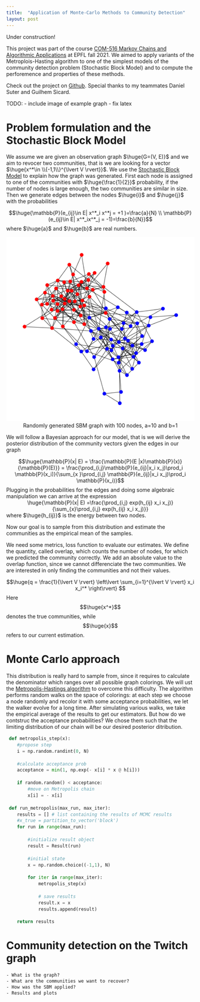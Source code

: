 ```yaml
---
title:  "Application of Monte-Carlo Methods to Community Detection"
layout: post
---
```


<style TYPE="text/css">
code.has-jax {font: inherit; font-size: 100%; background: inherit; border: inherit;}
</style>
<script type="text/x-mathjax-config">
MathJax.Hub.Config({
    tex2jax: {
        inlineMath: [['$','$'], ['\\(','\\)']],
        skipTags: ['script', 'noscript', 'style', 'textarea', 'pre'] // removed 'code' entry
    }
});
MathJax.Hub.Queue(function() {
    var all = MathJax.Hub.getAllJax(), i;
    for(i = 0; i < all.length; i += 1) {
        all[i].SourceElement().parentNode.className += ' has-jax';
    }
});
</script>
<script type="text/javascript" src="https://cdnjs.cloudflare.com/ajax/libs/mathjax/2.7.4/MathJax.js?config=TeX-AMS_HTML-full"></script>

Under construction!    
    
This project was part of the course [COM-516 Markov Chains and Algorithmic Applications](https://edu.epfl.ch/coursebook/en/markov-chains-and-algorithmic-applications-COM-516) at EPFL fall 2021. We aimed to apply variants of the Metroplois-Hasting algorithm to one of the simplest models of the community detection problem (Stochastic Block Model) and to compute the perforemence and properties of these methods.

Check out the project on [Github](https://github.com/hbenedek/mcmc-community-detection). Special thanks to my teammates Daniel Suter and Guilhem Sicard.

    
TODO:
    - include image of example graph
    - fix latex
    
# Problem formulation and the Stochastic Block Model

We assume we are given an observation graph $\huge{G=(V, E)}$ and we aim to revocer two communities, that is we are looking for a vector $\huge{x^*\in \\{-1,1\\}^{\lvert V \rvert}}$. We use the [Stochastic Block Model](https://en.wikipedia.org/wiki/Stochastic_block_model) to explain how the graph was generated. First each node is assigned to one of the communities with $\huge{\frac{1}{2}}$ probability, if the number of nodes is large enough, the two communities are similar in size. Then we generate edges between the nodes $\huge{i}$ and $\huge{j}$ with the probabilities   
    <center>
    $$\huge{\mathbb{P}(e_{ij}\in E| x^*_i x^*j = +1 )=\frac{a}{N} \\
    \mathbb{P}(e_{ij}\in E| x^*_ix^*_j = -1)=\frac{b}{N}}$$ 
    </center>
where $\huge{a}$ and $\huge{b}$ are real numbers.

<center>
    <img src="../images/2022-01-09-markov/graph.png" alt='missing' />
    <figcaption>Randomly generated SBM graph with 100 nodes, a=10 and b=1 </figcaption>
</center>

We will follow a Bayesian approach for our model, that is we will derive the posterior distribution of the community vectors given the edges in our graph
    <center>
    $$\huge{\mathbb{P}(x| E) = \frac{\mathbb{P}(E |x)\mathbb{P}(x)}{\mathbb{P}(E)}} = \frac{\prod_{i,j}\mathbb{P}(e_{ij}|x_i x_j)\prod_i \mathbb{P}(x_i)}{\sum_{x }\prod_{i,j} \mathbb{P}(e_{ij}|x_i x_j)\prod_i \mathbb{P}(x_i)}$$
    </center>
Plugging in the probabilities for the edges and doing some algebraic manipulation we can arrive at the expression
    <center>
        \huge{\mathbb{P}(x| E) =\frac{\prod_{i,j} exp(h_{ij} x_i x_j)}{\sum_{x}\prod_{i,j} exp(h_{ij} x_i x_j)}}
    </center>
where $\huge{h_{ij}}$ is the energy between two nodes.
    
Now our goal is to sample from this distribution and estimate the communities as the empirical mean of the samples.
    
We need some metrics, loss function to evaluate our estimates. We define the quantity, called overlap, which counts the number of nodes, for which we predicted the community correctly. We add an absolute value to the overlap function, since we cannot differenciate the two communities. We are interested in only finding the communities and not their values.
    <center>
        $$\huge{q = \frac{1}{\lvert V \rvert} \left\lvert \sum_{i=1}^{\lvert V \rvert} x_i x_i^* \right\rvert} $$
        </center>
Here $$\huge{x^*}$$ denotes the true communities, while $$\huge{x}$$ refers to our current estimation.
    
# Monte Carlo approach
 
This distribution is really hard to sample from, since it requires to calculate the denominator which ranges over all possible graph colorings. We will ust the [Metropolis-Hastings algorithm](https://en.wikipedia.org/wiki/Metropolis%E2%80%93Hastings_algorithm) to overcome this difficulty. The algorithm performs random walks on the space of colorings: at each step we choose a node randomly and recolor it with some acceptance probabilities, we let the walker evolve for a long time. After simulating various walks, we take the empirical average of the results to get our estimators. But how do we contstruc the acceptance probabilities? We chose them such that the limiting distribution of our chain will be our desired posterior ditribution.
    
```python 
 def metropolis_step(x):
    #propose step
    i = np.random.randint(0, N) 

    #calculate acceptance prob
    acceptance = min(1, np.exp(- x[i] * x @ h[i]))   
    
    if random.random() < acceptance:
        #move on Metropolis chain
        x[i] = - x[i]   
    
 def run_metropolis(max_run, max_iter):
    results = [] # list containing the results of MCMC results
    #x_true = partition_to_vector('block') 
    for run in range(max_run):

        #initialize result object
        result = Result(run)
        
        #initial state
        x = np.random.choice((-1,1), N)    

        for iter in range(max_iter):
            metropolis_step(x)
    
            # save results 
            result.x = x
            results.append(result)

    return results
```

# Community detection on the Twitch graph
    - What is the graph? 
    - What are the communities we want to recover?
    - How was the SBM applied?
    - Results and plots

